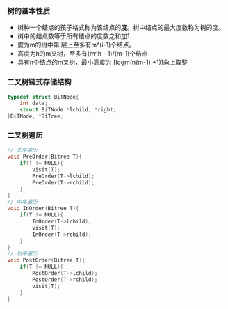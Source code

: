 ### 树的基本性质
- 树种一个结点的孩子格式称为该结点的**度**。树中结点的最大度数称为树的度。
- 树中的结点数等于所有结点的度数之和加1.
- 度为m的树中第i层上至多有m^(i-1)个结点。
- 高度为h的m叉树，至多有(m^h - 1)/(m-1)个结点
- 具有n个结点的m叉树，最小高度为 [logm(n(m-1) +1)]向上取整

### 二叉树链式存储结构
```c++
typedef struct BiTNode{
    int data;
    struct BiTNode *lchild, *right;
}BiTNode, *BiTree;
```

### 二叉树遍历
```c++
// 先序遍历
void PreOrder(Bitree T){
    if(T != NULL){
        visit(T);
        PreOrder(T->lchild);
        PreOrder(T->rchild);
    }
}
// 中序遍历
void InOrder(Bitree T){
    if(T != NULL){
        InOrder(T->lchild);
        visit(T);
        InOrder(T->rchild);
    }
}
// 后序遍历
void PostOrder(Bitree T){
    if(T != NULL){
        PostOrder(T->lchild);
        PostOrder(T->rchild);
        visit(T);
    }
}
```